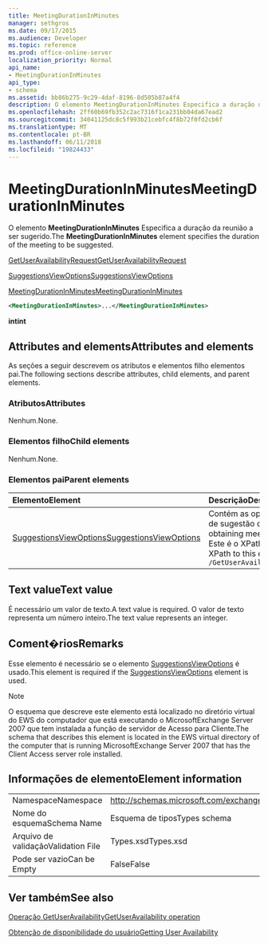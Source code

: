 ```yaml
---
title: MeetingDurationInMinutes
manager: sethgros
ms.date: 09/17/2015
ms.audience: Developer
ms.topic: reference
ms.prod: office-online-server
localization_priority: Normal
api_name:
- MeetingDurationInMinutes
api_type:
- schema
ms.assetid: bb86b275-9c29-4daf-8196-8d505b87a4f4
description: O elemento MeetingDurationInMinutes Especifica a duração da reunião a ser sugerido.
ms.openlocfilehash: 2ff60b69fb352c2ac7316f1ca231bb04da67ead2
ms.sourcegitcommit: 34041125dc8c5f993b21cebfc4f8b72f0fd2cb6f
ms.translationtype: MT
ms.contentlocale: pt-BR
ms.lasthandoff: 06/11/2018
ms.locfileid: "19824433"
---
```

# <a name="meetingdurationinminutes"></a><span data-ttu-id="fd7ac-103">MeetingDurationInMinutes</span><span class="sxs-lookup"><span data-stu-id="fd7ac-103">MeetingDurationInMinutes</span></span>

<span data-ttu-id="fd7ac-104">O elemento **MeetingDurationInMinutes** Especifica a duração da reunião a ser sugerido.</span><span class="sxs-lookup"><span data-stu-id="fd7ac-104">The **MeetingDurationInMinutes** element specifies the duration of the meeting to be suggested.</span></span> 
  
[<span data-ttu-id="fd7ac-105">GetUserAvailabilityRequest</span><span class="sxs-lookup"><span data-stu-id="fd7ac-105">GetUserAvailabilityRequest</span></span>](getuseravailabilityrequest.md)
  
[<span data-ttu-id="fd7ac-106">SuggestionsViewOptions</span><span class="sxs-lookup"><span data-stu-id="fd7ac-106">SuggestionsViewOptions</span></span>](suggestionsviewoptions.md)
  
[<span data-ttu-id="fd7ac-107">MeetingDurationInMinutes</span><span class="sxs-lookup"><span data-stu-id="fd7ac-107">MeetingDurationInMinutes</span></span>](meetingdurationinminutes.md)
  
```xml
<MeetingDurationInMinutes>...</MeetingDurationInMinutes>
```

 <span data-ttu-id="fd7ac-108">**int**</span><span class="sxs-lookup"><span data-stu-id="fd7ac-108">**int**</span></span>
## <a name="attributes-and-elements"></a><span data-ttu-id="fd7ac-109">Attributes and elements</span><span class="sxs-lookup"><span data-stu-id="fd7ac-109">Attributes and elements</span></span>

<span data-ttu-id="fd7ac-110">As seções a seguir descrevem os atributos e elementos filho elementos pai.</span><span class="sxs-lookup"><span data-stu-id="fd7ac-110">The following sections describe attributes, child elements, and parent elements.</span></span>
  
### <a name="attributes"></a><span data-ttu-id="fd7ac-111">Atributos</span><span class="sxs-lookup"><span data-stu-id="fd7ac-111">Attributes</span></span>

<span data-ttu-id="fd7ac-112">Nenhum.</span><span class="sxs-lookup"><span data-stu-id="fd7ac-112">None.</span></span>
  
### <a name="child-elements"></a><span data-ttu-id="fd7ac-113">Elementos filho</span><span class="sxs-lookup"><span data-stu-id="fd7ac-113">Child elements</span></span>

<span data-ttu-id="fd7ac-114">Nenhum.</span><span class="sxs-lookup"><span data-stu-id="fd7ac-114">None.</span></span>
  
### <a name="parent-elements"></a><span data-ttu-id="fd7ac-115">Elementos pai</span><span class="sxs-lookup"><span data-stu-id="fd7ac-115">Parent elements</span></span>

|<span data-ttu-id="fd7ac-116">**Elemento**</span><span class="sxs-lookup"><span data-stu-id="fd7ac-116">**Element**</span></span>|<span data-ttu-id="fd7ac-117">**Descrição**</span><span class="sxs-lookup"><span data-stu-id="fd7ac-117">**Description**</span></span>|
|:-----|:-----|
|[<span data-ttu-id="fd7ac-118">SuggestionsViewOptions</span><span class="sxs-lookup"><span data-stu-id="fd7ac-118">SuggestionsViewOptions</span></span>](suggestionsviewoptions.md) <br/> |<span data-ttu-id="fd7ac-119">Contém as opções para a obtenção de informações de sugestão de reunião.</span><span class="sxs-lookup"><span data-stu-id="fd7ac-119">Contains the options for obtaining meeting suggestion information.</span></span>  <br/> <span data-ttu-id="fd7ac-120">Este é o XPath a este elemento:</span><span class="sxs-lookup"><span data-stu-id="fd7ac-120">The following is the XPath to this element:</span></span>  <br/>  `/GetUserAvailabilityRequest/SuggestionViewOptions` <br/> |
   
## <a name="text-value"></a><span data-ttu-id="fd7ac-121">Text value</span><span class="sxs-lookup"><span data-stu-id="fd7ac-121">Text value</span></span>

<span data-ttu-id="fd7ac-122">É necessário um valor de texto.</span><span class="sxs-lookup"><span data-stu-id="fd7ac-122">A text value is required.</span></span> <span data-ttu-id="fd7ac-123">O valor de texto representa um número inteiro.</span><span class="sxs-lookup"><span data-stu-id="fd7ac-123">The text value represents an integer.</span></span>
  
## <a name="remarks"></a><span data-ttu-id="fd7ac-124">Coment�rios</span><span class="sxs-lookup"><span data-stu-id="fd7ac-124">Remarks</span></span>

<span data-ttu-id="fd7ac-125">Esse elemento é necessário se o elemento [SuggestionsViewOptions](suggestionsviewoptions.md) é usado.</span><span class="sxs-lookup"><span data-stu-id="fd7ac-125">This element is required if the [SuggestionsViewOptions](suggestionsviewoptions.md) element is used.</span></span> 
  
> [!NOTE]
> <span data-ttu-id="fd7ac-126">O esquema que descreve este elemento está localizado no diretório virtual do EWS do computador que está executando o MicrosoftExchange Server 2007 que tem instalada a função de servidor de Acesso para Cliente.</span><span class="sxs-lookup"><span data-stu-id="fd7ac-126">The schema that describes this element is located in the EWS virtual directory of the computer that is running MicrosoftExchange Server 2007 that has the Client Access server role installed.</span></span> 
  
## <a name="element-information"></a><span data-ttu-id="fd7ac-127">Informações de elemento</span><span class="sxs-lookup"><span data-stu-id="fd7ac-127">Element information</span></span>

|||
|:-----|:-----|
|<span data-ttu-id="fd7ac-128">Namespace</span><span class="sxs-lookup"><span data-stu-id="fd7ac-128">Namespace</span></span>  <br/> |http://schemas.microsoft.com/exchange/services/2006/types  <br/> |
|<span data-ttu-id="fd7ac-129">Nome do esquema</span><span class="sxs-lookup"><span data-stu-id="fd7ac-129">Schema Name</span></span>  <br/> |<span data-ttu-id="fd7ac-130">Esquema de tipos</span><span class="sxs-lookup"><span data-stu-id="fd7ac-130">Types schema</span></span>  <br/> |
|<span data-ttu-id="fd7ac-131">Arquivo de validação</span><span class="sxs-lookup"><span data-stu-id="fd7ac-131">Validation File</span></span>  <br/> |<span data-ttu-id="fd7ac-132">Types.xsd</span><span class="sxs-lookup"><span data-stu-id="fd7ac-132">Types.xsd</span></span>  <br/> |
|<span data-ttu-id="fd7ac-133">Pode ser vazio</span><span class="sxs-lookup"><span data-stu-id="fd7ac-133">Can be Empty</span></span>  <br/> |<span data-ttu-id="fd7ac-134">False</span><span class="sxs-lookup"><span data-stu-id="fd7ac-134">False</span></span>  <br/> |
   
## <a name="see-also"></a><span data-ttu-id="fd7ac-135">Ver também</span><span class="sxs-lookup"><span data-stu-id="fd7ac-135">See also</span></span>



[<span data-ttu-id="fd7ac-136">Operação GetUserAvailability</span><span class="sxs-lookup"><span data-stu-id="fd7ac-136">GetUserAvailability operation</span></span>](getuseravailability-operation.md)


[<span data-ttu-id="fd7ac-137">Obtenção de disponibilidade do usuário</span><span class="sxs-lookup"><span data-stu-id="fd7ac-137">Getting User Availability</span></span>](http://msdn.microsoft.com/library/d4133fcb-9b0f-4e6b-aadf-a389da83516a%28Office.15%29.aspx)

